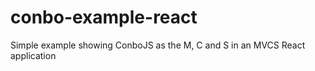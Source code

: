# conbo-example-react
Simple example showing ConboJS as the M, C and S in an MVCS React application
